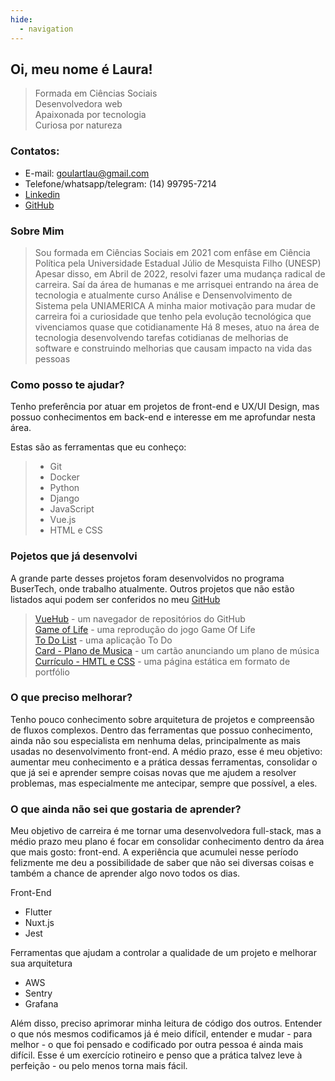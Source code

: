 ```yaml
---
hide:
  - navigation
---
```


<h2> Oi, meu nome é Laura! </h2>

> Formada em Ciências Sociais <br>
> Desenvolvedora web <br>
> Apaixonada por tecnologia <br>
> Curiosa por natureza

### Contatos:
- E-mail: goulartlau@gmail.com
- Telefone/whatsapp/telegram: (14) 99795-7214
- [Linkedin](https://www.linkedin.com/in/laura-fernandes-do-nascimento-66b0a725a/)
- [GitHub](https://github.com/launasci)


### Sobre Mim

> Sou formada em Ciências Sociais em 2021 com enfâse em Ciência Política pela Universidade Estadual Júlio de Mesquista Filho (UNESP) 
> Apesar disso, em Abril de 2022, resolvi fazer uma mudança radical de carreira. Saí da área de humanas e me arrisquei entrando na área de tecnologia e atualmente curso Análise e Densenvolvimento de Sistema pela UNIAMERICA
> A minha maior motivação para mudar de carreira foi a curiosidade que tenho pela evolução tecnológica que vivenciamos quase que cotidianamente 
> Há 8 meses, atuo na área de tecnologia desenvolvendo tarefas cotidianas de melhorias de software e construindo melhorias que causam impacto na vida das pessoas

### Como posso te ajudar?

Tenho preferência por atuar em projetos de front-end e UX/UI Design, mas possuo conhecimentos em back-end e interesse em me aprofundar nesta área. <br>

Estas são as ferramentas que eu conheço:
> <ul>
>   <li>Git</li>
>   <li>Docker</li>
>   <li>Python</li>
>   <li>Django</li>
>   <li>JavaScript</li>
>   <li>Vue.js</li>
>   <li>HTML e CSS</li>
> </ul>


### Pojetos que já desenvolvi

A grande parte desses projetos foram desenvolvidos no programa BuserTech, onde trabalho atualmente. Outros projetos que não estão listados aqui podem ser conferidos no meu [GitHub](https://github.com/launasci)

> [VueHub](https://github.com/launasci/vue.hub)  - um navegador de repositórios do GitHub <br>
> [Game of Life](https://github.com/launasci/gameoflife)  - uma reprodução do jogo Game Of Life <br> 
> [To Do List](https://github.com/launasci/todovuetify)  - uma aplicação To Do <br>
> [Card - Plano de Musica](https://launasci.github.io/D6/)  - um cartão anunciando um plano de música <br>
> [Currículo - HMTL e CSS](https://launasci.github.io/D2.4/)  - uma página estática em formato de portfólio

### O que preciso melhorar?

Tenho pouco conhecimento sobre arquitetura de projetos e compreensão de fluxos complexos. Dentro das ferramentas que possuo conhecimento, ainda não sou especialista em nenhuma delas, principalmente as mais usadas no desenvolvimento front-end. A médio prazo, esse é meu objetivo: aumentar meu conhecimento e a prática dessas ferramentas, consolidar o que já sei e aprender sempre coisas novas que me ajudem a resolver problemas, mas especialmente me antecipar, sempre que possível, a eles.

### O que ainda não sei que gostaria de aprender?

Meu objetivo de carreira é me tornar uma desenvolvedora full-stack, mas a médio prazo meu plano é focar em consolidar conhecimento dentro da área que mais gosto: front-end. A experiência que acumulei nesse período felizmente me deu a possibilidade de saber que não sei diversas coisas e também a chance de aprender algo novo todos os dias. 

Front-End <br>
- Flutter <br>
- Nuxt.js <br>
- Jest

Ferramentas que ajudam a controlar a qualidade de um projeto e melhorar sua arquitetura <br>
- AWS <br>
- Sentry <br>
- Grafana

Além disso, preciso aprimorar minha leitura de código dos outros. Entender o que nós mesmos codificamos já é meio difícil, entender e mudar - para melhor - o que foi pensado e codificado por outra pessoa é ainda mais difícil. Esse é um exercício rotineiro e penso que a prática talvez leve à perfeição - ou pelo menos torna mais fácil.








